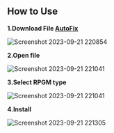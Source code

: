 ## How to Use

**1.Download File [AutoFix](https://github.com/CrypticDay/Fix-Error/releases/tag/file)**

![Screenshot 2023-09-21 220854](https://github.com/CrypticDay/Fix-Error/assets/121768693/0720ee68-cf21-4085-8326-f8b1238b094c)

**2.Open file**


![Screenshot 2023-09-21 221041](https://github.com/CrypticDay/Fix-Error/assets/121768693/5caea452-5c14-4cf3-a9ec-5c54ce7974b5)

**3.Select RPGM type**

![Screenshot 2023-09-21 221041](https://github.com/CrypticDay/Fix-Error/assets/121768693/2ccb1ae0-54c1-4b01-9555-a10c3d138cec)

**4.Install**


![Screenshot 2023-09-21 221305](https://github.com/CrypticDay/Fix-Error/assets/121768693/51be1840-7ade-4bf1-b5fa-29c5c8df7585)


